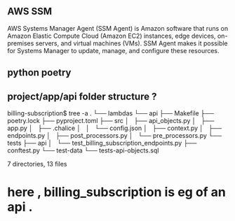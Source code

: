 ## AWS SSM

AWS Systems Manager Agent (SSM Agent) is Amazon software that runs on Amazon Elastic Compute Cloud (Amazon EC2) instances, edge devices, on-premises servers, and virtual machines (VMs). SSM Agent makes it possible for Systems Manager to update, manage, and configure these resources.


## python poetry 



## project/app/api folder structure ?
billing-subscription$ tree -a
.
└── lambdas
    └── api
        ├── Makefile
        ├── poetry.lock
        ├── pyproject.toml
        ├── src
        │   ├── api_objects.py
        │   ├── app.py
        │   ├── .chalice
        │   │   └── config.json
        │   ├── context.py
        │   ├── endpoints.py
        │   ├── post_processors.py
        │   └── pre_processors.py
        └── tests
            ├── api
            │   └── test_billing_subscription_endpoints.py
            ├── conftest.py
            └── test-data
                └── tests-api-objects.sql

7 directories, 13 files
# here , billing_subscription is eg of an api .